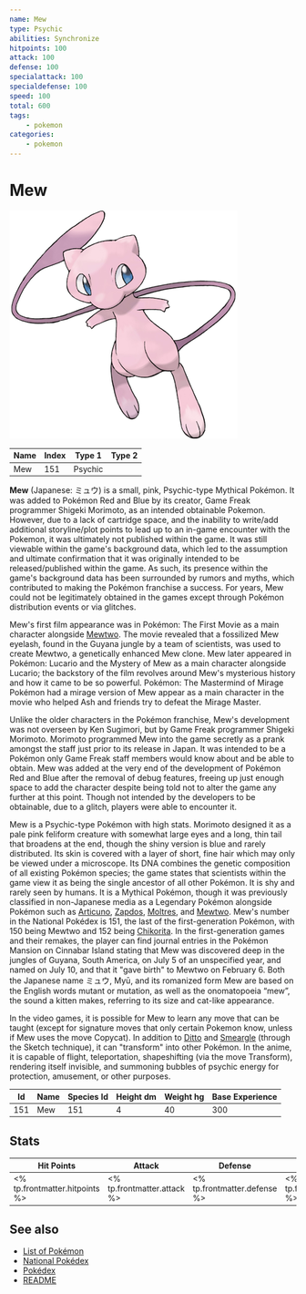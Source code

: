 ```yaml
---
name: Mew
type: Psychic
abilities: Synchronize
hitpoints: 100
attack: 100
defense: 100
specialattack: 100
specialdefense: 100
speed: 100
total: 600
tags:
    - pokemon
categories:
    - pokemon
---
```


# Mew


![Mew](images/151.png)

| **Name** | **Index** | **Type 1** | **Type 2** |
|----|----|----|----|
| Mew | 151 | Psychic  |  |

**Mew** (Japanese: &#x30df;&#x30e5;&#x30a6;) is a small, pink, Psychic-type Mythical Pok&#x00e9;mon. It was added to Pok&#x00e9;mon Red and Blue by its creator, Game Freak programmer Shigeki Morimoto, as an intended obtainable Pokemon. However, due to a lack of cartridge space, and the inability to write/add additional storyline/plot points to lead up to an in-game encounter with the Pokemon, it was ultimately not published within the game. It was still viewable within the game's background data, which led to the assumption and ultimate confirmation that it was originally intended to be released/published within the game. As such, its presence within the game's background data has been surrounded by rumors and myths, which contributed to making the Pok&#x00e9;mon franchise a success. For years, Mew could not be legitimately obtained in the games except through Pok&#x00e9;mon distribution events or via glitches.

Mew's first film appearance was in Pok&#x00e9;mon: The First Movie as a main character alongside [Mewtwo](Mewtwo.md). The movie revealed that a fossilized Mew eyelash, found in the Guyana jungle by a team of scientists, was used to create Mewtwo, a genetically enhanced Mew clone. Mew later appeared in Pok&#x00e9;mon: Lucario and the Mystery of Mew as a main character alongside Lucario; the backstory of the film revolves around Mew's mysterious history and how it came to be so powerful. Pok&#x00e9;mon: The Mastermind of Mirage Pok&#x00e9;mon had a mirage version of Mew appear as a main character in the movie who helped Ash and friends try to defeat the Mirage Master. 

Unlike the older characters in the Pok&#x00e9;mon franchise, Mew's development was not overseen by Ken Sugimori, but by Game Freak programmer Shigeki Morimoto. Morimoto programmed Mew into the game secretly as a prank amongst the staff just prior to its release in Japan. It was intended to be a Pok&#x00e9;mon only Game Freak staff members would know about and be able to obtain. Mew was added at the very end of the development of Pok&#x00e9;mon Red and Blue after the removal of debug features, freeing up just enough space to add the character despite being told not to alter the game any further at this point. Though not intended by the developers to be obtainable, due to a glitch, players were able to encounter it.

Mew is a Psychic-type Pok&#x00e9;mon with high stats. Morimoto designed it as a pale pink feliform creature with somewhat large eyes and a long, thin tail that broadens at the end, though the shiny version is blue and rarely distributed. Its skin is covered with a layer of short, fine hair which may only be viewed under a microscope. Its DNA combines the genetic composition of all existing Pok&#x00e9;mon species; the game states that scientists within the game view it as being the single ancestor of all other Pok&#x00e9;mon. It is shy and rarely seen by humans. It is a Mythical Pok&#x00e9;mon, though it was previously classified in non-Japanese media as a Legendary Pok&#x00e9;mon alongside Pok&#x00e9;mon such as [Articuno](Articuno.md), [Zapdos](Zapdos.md), [Moltres](Moltres.md), and [Mewtwo](Mewtwo.md). Mew's number in the National Pok&#x00e9;dex is 151, the last of the first-generation Pok&#x00e9;mon, with 150 being Mewtwo and 152 being [Chikorita](Chikorita.md). In the first-generation games and their remakes, the player can find journal entries in the Pok&#x00e9;mon Mansion on Cinnabar Island stating that Mew was discovered deep in the jungles of Guyana, South America, on July 5 of an unspecified year, and named on July 10, and that it "gave birth" to Mewtwo on February 6. Both the Japanese name &#x30df;&#x30e5;&#x30a6;, My&#x016b;, and its romanized form Mew are based on the English words mutant or mutation, as well as the onomatopoeia &#x201c;mew&#x201d;, the sound a kitten makes, referring to its size and cat-like appearance.

In the video games, it is possible for Mew to learn any move that can be taught (except for signature moves that only certain Pokemon know, unless if Mew uses the move Copycat). In addition to [Ditto](Ditto.md) and [Smeargle](Smeargle.md) (through the Sketch technique), it can "transform" into other Pok&#x00e9;mon. In the anime, it is capable of flight, teleportation, shapeshifting (via the move Transform), rendering itself invisible, and summoning bubbles of psychic energy for protection, amusement, or other purposes.



| **Id** | **Name** | **Species Id** | **Height dm** | **Weight hg** | **Base Experience** |
|--------|----------|----------------|------------|------------|---------------------|
| 151 | Mew | 151 | 4 | 40 | 300 |



## Stats

| **Hit Points** | **Attack** | **Defense** | **Special Attack** | **Special Defense** | **Speed** | **Total** |
|----------------|------------|-------------|--------------------|---------------------|-----------|-----------|
| <% tp.frontmatter.hitpoints %> | <% tp.frontmatter.attack %> | <% tp.frontmatter.defense %> | <% tp.frontmatter.specialattack %> | <% tp.frontmatter.specialdefense %> | <% tp.frontmatter.speed %> | <% tp.frontmatter.total %> |

## See also

- [List of Pokémon](../pokemon.md)
- [National Pokédex](../national_pokedex.md)
- [Pokédex](../pokedex.md)
- [README](../README.md)
